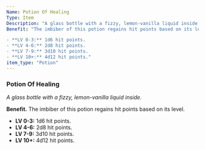 ```yaml
---
Name: Potion Of Healing
Type: Item
Description: "A glass bottle with a fizzy, lemon-vanilla liquid inside."
Benefit: "The imbiber of this potion regains hit points based on its level.

- **LV 0-3:** 1d6 hit points.
- **LV 4-6:** 2d8 hit points.
- **LV 7-9:** 3d10 hit points.
- **LV 10+:** 4d12 hit points."
item_type: "Potion"
---
```


### Potion Of Healing

_A glass bottle with a fizzy, lemon-vanilla liquid inside._

**Benefit.** The imbiber of this potion regains hit points based on its level.

- **LV 0-3:** 1d6 hit points.
- **LV 4-6:** 2d8 hit points.
- **LV 7-9:** 3d10 hit points.
- **LV 10+:** 4d12 hit points.

